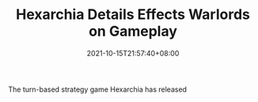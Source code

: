 ﻿---
title: "Hexarchia Details Effects Warlords on Gameplay"
date: 2021-10-15T21:57:40+08:00
lastmod: 2021-10-15T16:45:40+08:00
draft: false
authors: ["Tina"]
description: "The turn-based strategy game Hexarchia has released"
featuredImage: "hexarchia-warlords-equipment-nft-strategy-gameplay-whitepaper-reveal.png"
tags: ["Strategy Games","Play to Earn"]
categories: ["news"]
news: ["Strategy Games"]
weight: 
lightgallery: true
pinned: false
recommend: false
recommend1: false
---

The turn-based strategy game Hexarchia has released

<!--more-->

